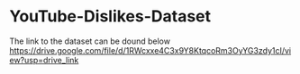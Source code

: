 # YouTube-Dislikes-Dataset
The link to the dataset can be dound below
https://drive.google.com/file/d/1RWcxxe4C3x9Y8KtqcoRm3OyYG3zdy1cI/view?usp=drive_link
